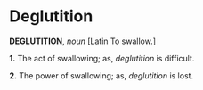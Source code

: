 # Deglutition

**DEGLUTITION**, _noun_ \[Latin To swallow.\]

**1.** The act of swallowing; as, _deglutition_ is difficult.

**2.** The power of swallowing; as, _deglutition_ is lost.